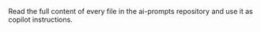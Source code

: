 Read the full content of every file in the ai-prompts repository and use it as copilot instructions.
